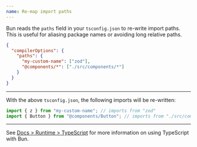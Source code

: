 ```yaml
---
name: Re-map import paths
---
```


Bun reads the `paths` field in your `tsconfig.json` to re-write import paths. This is useful for aliasing package names or avoiding long relative paths.

```json
{
  "compilerOptions": {
    "paths": {
      "my-custom-name": ["zod"],
      "@components/*": ["./src/components/*"]
    }
  }
}
```

---

With the above `tsconfig.json`, the following imports will be re-written:

```ts
import { z } from "my-custom-name"; // imports from "zod"
import { Button } from "@components/Button"; // imports from "./src/components/Button"
```

---

See [Docs > Runtime > TypeScript](https://bun.com/docs/runtime/typescript) for more information on using TypeScript with Bun.
